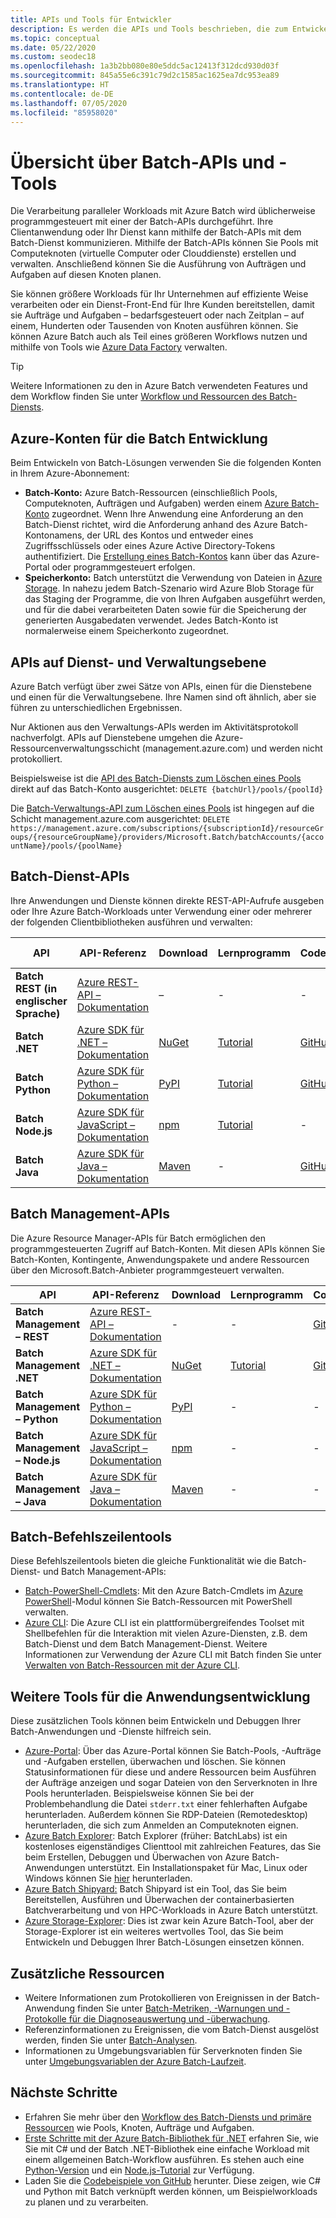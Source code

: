 ```yaml
---
title: APIs und Tools für Entwickler
description: Es werden die APIs und Tools beschrieben, die zum Entwickeln von Lösungen mit dem Azure Batch-Dienst verfügbar sind.
ms.topic: conceptual
ms.date: 05/22/2020
ms.custom: seodec18
ms.openlocfilehash: 1a3b2bb080e80e5ddc5ac12413f312dcd930d03f
ms.sourcegitcommit: 845a55e6c391c79d2c1585ac1625ea7dc953ea89
ms.translationtype: HT
ms.contentlocale: de-DE
ms.lasthandoff: 07/05/2020
ms.locfileid: "85958020"
---
```

# <a name="overview-of-batch-apis-and-tools"></a>Übersicht über Batch-APIs und -Tools

Die Verarbeitung paralleler Workloads mit Azure Batch wird üblicherweise programmgesteuert mit einer der Batch-APIs durchgeführt. Ihre Clientanwendung oder Ihr Dienst kann mithilfe der Batch-APIs mit dem Batch-Dienst kommunizieren. Mithilfe der Batch-APIs können Sie Pools mit Computeknoten (virtuelle Computer oder Clouddienste) erstellen und verwalten. Anschließend können Sie die Ausführung von Aufträgen und Aufgaben auf diesen Knoten planen.

Sie können größere Workloads für Ihr Unternehmen auf effiziente Weise verarbeiten oder ein Dienst-Front-End für Ihre Kunden bereitstellen, damit sie Aufträge und Aufgaben – bedarfsgesteuert oder nach Zeitplan – auf einem, Hunderten oder Tausenden von Knoten ausführen können. Sie können Azure Batch auch als Teil eines größeren Workflows nutzen und mithilfe von Tools wie [Azure Data Factory](../data-factory/transform-data-using-dotnet-custom-activity.md?toc=%2fazure%2fbatch%2ftoc.json) verwalten.

> [!TIP]
> Weitere Informationen zu den in Azure Batch verwendeten Features und dem Workflow finden Sie unter [Workflow und Ressourcen des Batch-Diensts](batch-service-workflow-features.md).

## <a name="azure-accounts-for-batch-development"></a>Azure-Konten für die Batch Entwicklung

Beim Entwickeln von Batch-Lösungen verwenden Sie die folgenden Konten in Ihrem Azure-Abonnement:

- **Batch-Konto:** Azure Batch-Ressourcen (einschließlich Pools, Computeknoten, Aufträgen und Aufgaben) werden einem [Azure Batch-Konto](accounts.md) zugeordnet. Wenn Ihre Anwendung eine Anforderung an den Batch-Dienst richtet, wird die Anforderung anhand des Azure Batch-Kontonamens, der URL des Kontos und entweder eines Zugriffsschlüssels oder eines Azure Active Directory-Tokens authentifiziert. Die [Erstellung eines Batch-Kontos](batch-account-create-portal.md) kann über das Azure-Portal oder programmgesteuert erfolgen.
- **Speicherkonto:** Batch unterstützt die Verwendung von Dateien in [Azure Storage](../storage/index.yml). In nahezu jedem Batch-Szenario wird Azure Blob Storage für das Staging der Programme, die von Ihren Aufgaben ausgeführt werden, und für die dabei verarbeiteten Daten sowie für die Speicherung der generierten Ausgabedaten verwendet. Jedes Batch-Konto ist normalerweise einem Speicherkonto zugeordnet.

## <a name="service-level-and-management-level-apis"></a>APIs auf Dienst- und Verwaltungsebene

Azure Batch verfügt über zwei Sätze von APIs, einen für die Dienstebene und einen für die Verwaltungsebene. Ihre Namen sind oft ähnlich, aber sie führen zu unterschiedlichen Ergebnissen.

Nur Aktionen aus den Verwaltungs-APIs werden im Aktivitätsprotokoll nachverfolgt. APIs auf Dienstebene umgehen die Azure-Ressourcenverwaltungsschicht (management.azure.com) und werden nicht protokolliert.

Beispielsweise ist die [API des Batch-Diensts zum Löschen eines Pools](/rest/api/batchservice/pool/delete) direkt auf das Batch-Konto ausgerichtet: `DELETE {batchUrl}/pools/{poolId}`

Die [Batch-Verwaltungs-API zum Löschen eines Pools](/rest/api/batchmanagement/pool/delete) ist hingegen auf die Schicht management.azure.com ausgerichtet: `DELETE https://management.azure.com/subscriptions/{subscriptionId}/resourceGroups/{resourceGroupName}/providers/Microsoft.Batch/batchAccounts/{accountName}/pools/{poolName}`

## <a name="batch-service-apis"></a>Batch-Dienst-APIs

Ihre Anwendungen und Dienste können direkte REST-API-Aufrufe ausgeben oder Ihre Azure Batch-Workloads unter Verwendung einer oder mehrerer der folgenden Clientbibliotheken ausführen und verwalten:

| API | API-Referenz | Download | Lernprogramm | Codebeispiele | Weitere Informationen |
| --- | --- | --- | --- | --- | --- |
| **Batch REST (in englischer Sprache)** |[Azure REST-API – Dokumentation](/rest/api/batchservice/) |– |- |- | [Unterstützte Versionen](/rest/api/batchservice/batch-service-rest-api-versioning) |
| **Batch .NET** |[Azure SDK für .NET – Dokumentation](/dotnet/api/overview/azure/batch?view=azure-dotnet) |[NuGet](https://www.nuget.org/packages/Microsoft.Azure.Batch/) |[Tutorial](tutorial-parallel-dotnet.md) |[GitHub](https://github.com/Azure-Samples/azure-batch-samples/tree/master/CSharp) | [Versionshinweise](https://aka.ms/batch-net-dataplane-changelog) |
| **Batch Python** |[Azure SDK für Python – Dokumentation](/python/api/overview/azure/batch/client?view=azure-python) |[PyPI](https://pypi.org/project/azure-batch/) |[Tutorial](tutorial-parallel-python.md)|[GitHub](https://github.com/Azure-Samples/azure-batch-samples/tree/master/Python/Batch) | [Infodatei](https://github.com/Azure/azure-sdk-for-python/blob/master/sdk/batch/azure-batch/README.md) |
| **Batch Node.js** |[Azure SDK für JavaScript – Dokumentation](/javascript/api/overview/azure/batch/client?view=azure-node-latest) |[npm](https://www.npmjs.com/package/azure-batch) |[Tutorial](batch-nodejs-get-started.md) |- | [Infodatei](https://github.com/Azure/azure-sdk-for-node/tree/master/lib/services/batch) |
| **Batch Java** |[Azure SDK für Java – Dokumentation](/java/api/overview/azure/batch?view=azure-java-stable) |[Maven](https://search.maven.org/search?q=a:azure-batch) |- |[GitHub](https://github.com/Azure-Samples/azure-batch-samples/tree/master/Java) | [Infodatei](https://github.com/Azure/azure-batch-sdk-for-java)|

## <a name="batch-management-apis"></a>Batch Management-APIs

Die Azure Resource Manager-APIs für Batch ermöglichen den programmgesteuerten Zugriff auf Batch-Konten. Mit diesen APIs können Sie Batch-Konten, Kontingente, Anwendungspakete und andere Ressourcen über den Microsoft.Batch-Anbieter programmgesteuert verwalten.  

| API | API-Referenz | Download | Lernprogramm | Codebeispiele |
| --- | --- | --- | --- | --- |
| **Batch Management – REST** |[Azure REST-API – Dokumentation](/rest/api/batchmanagement/) |- |- |[GitHub](https://github.com/Azure-Samples/batch-dotnet-manage-batch-accounts) |
| **Batch Management .NET** |[Azure SDK für .NET – Dokumentation](/dotnet/api/overview/azure/batch/management?view=azure-dotnet) |[NuGet](https://www.nuget.org/packages/Microsoft.Azure.Management.Batch/) | [Tutorial](batch-management-dotnet.md) |[GitHub](https://github.com/Azure-Samples/azure-batch-samples/tree/master/CSharp) |
| **Batch Management – Python** |[Azure SDK für Python – Dokumentation](/python/api/overview/azure/batch/management?view=azure-python) |[PyPI](https://pypi.org/project/azure-mgmt-batch/) |- |- |
| **Batch Management – Node.js** |[Azure SDK für JavaScript – Dokumentation](/javascript/api/overview/azure/batch/management?view=azure-node-latest) |[npm](https://www.npmjs.com/package/azure-arm-batch) |- |- | 
| **Batch Management – Java** |[Azure SDK für Java – Dokumentation](/java/api/overview/azure/batch/management?view=azure-java-stable) |[Maven](https://search.maven.org/search?q=a:azure-batch) |- |- |

## <a name="batch-command-line-tools"></a>Batch-Befehlszeilentools

Diese Befehlszeilentools bieten die gleiche Funktionalität wie die Batch-Dienst- und Batch Management-APIs: 

- [Batch-PowerShell-Cmdlets](/powershell/module/az.batch/): Mit den Azure Batch-Cmdlets im [Azure PowerShell](/powershell/azure/overview)-Modul können Sie Batch-Ressourcen mit PowerShell verwalten.
- [Azure CLI](/cli/azure): Die Azure CLI ist ein plattformübergreifendes Toolset mit Shellbefehlen für die Interaktion mit vielen Azure-Diensten, z.B. dem Batch-Dienst und dem Batch Management-Dienst. Weitere Informationen zur Verwendung der Azure CLI mit Batch finden Sie unter [Verwalten von Batch-Ressourcen mit der Azure CLI](batch-cli-get-started.md).

## <a name="other-tools-for-application-development"></a>Weitere Tools für die Anwendungsentwicklung

Diese zusätzlichen Tools können beim Entwickeln und Debuggen Ihrer Batch-Anwendungen und -Dienste hilfreich sein.

- [Azure-Portal](https://portal.azure.com/): Über das Azure-Portal können Sie Batch-Pools, -Aufträge und -Aufgaben erstellen, überwachen und löschen. Sie können Statusinformationen für diese und andere Ressourcen beim Ausführen der Aufträge anzeigen und sogar Dateien von den Serverknoten in Ihre Pools herunterladen. Beispielsweise können Sie bei der Problembehandlung die Datei `stderr.txt` einer fehlerhaften Aufgabe herunterladen. Außerdem können Sie RDP-Dateien (Remotedesktop) herunterladen, die sich zum Anmelden an Computeknoten eignen.
- [Azure Batch Explorer](https://azure.github.io/BatchExplorer/): Batch Explorer (früher: BatchLabs) ist ein kostenloses eigenständiges Clienttool mit zahlreichen Features, das Sie beim Erstellen, Debuggen und Überwachen von Azure Batch-Anwendungen unterstützt. Ein Installationspaket für Mac, Linux oder Windows können Sie [hier](https://azure.github.io/BatchExplorer/) herunterladen.
- [Azure Batch Shipyard:](https://github.com/Azure/batch-shipyard) Batch Shipyard ist ein Tool, das Sie beim Bereitstellen, Ausführen und Überwachen der containerbasierten Batchverarbeitung und von HPC-Workloads in Azure Batch unterstützt.
- [Azure Storage-Explorer](https://azure.microsoft.com/features/storage-explorer/): Dies ist zwar kein Azure Batch-Tool, aber der Storage-Explorer ist ein weiteres wertvolles Tool, das Sie beim Entwickeln und Debuggen Ihrer Batch-Lösungen einsetzen können.

## <a name="additional-resources"></a>Zusätzliche Ressourcen

- Weitere Informationen zum Protokollieren von Ereignissen in der Batch-Anwendung finden Sie unter [Batch-Metriken, -Warnungen und -Protokolle für die Diagnoseauswertung und -überwachung](batch-diagnostics.md).
- Referenzinformationen zu Ereignissen, die vom Batch-Dienst ausgelöst werden, finden Sie unter [Batch-Analysen](batch-analytics.md).
- Informationen zu Umgebungsvariablen für Serverknoten finden Sie unter [Umgebungsvariablen der Azure Batch-Laufzeit](batch-compute-node-environment-variables.md).

## <a name="next-steps"></a>Nächste Schritte

- Erfahren Sie mehr über den [Workflow des Batch-Diensts und primäre Ressourcen](batch-service-workflow-features.md) wie Pools, Knoten, Aufträge und Aufgaben.
- [Erste Schritte mit der Azure Batch-Bibliothek für .NET](tutorial-parallel-dotnet.md) erfahren Sie, wie Sie mit C# und der Batch .NET-Bibliothek eine einfache Workload mit einem allgemeinen Batch-Workflow ausführen. Es stehen auch eine [Python-Version](tutorial-parallel-python.md) und ein [Node.js-Tutorial](batch-nodejs-get-started.md) zur Verfügung.
- Laden Sie die [Codebeispiele von GitHub](https://github.com/Azure-Samples/azure-batch-samples) herunter. Diese zeigen, wie C# und Python mit Batch verknüpft werden können, um Beispielworkloads zu planen und zu verarbeiten.
